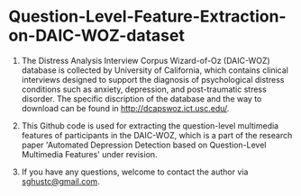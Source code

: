 # Question-Level-Feature-Extraction-on-DAIC-WOZ-dataset

1. The Distress Analysis Interview Corpus Wizard-of-Oz (DAIC-WOZ) database is collected by University of California, which contains clinical interviews designed to support the diagnosis of psychological distress conditions such as anxiety, depression, and post-traumatic stress disorder. The specific discription of the database and the way to download can be found in http://dcapswoz.ict.usc.edu/.

2. This Github code is used for extracting the question-level multimedia features of participants in the DAIC-WOZ, which is a part of the research paper 'Automated Depression Detection based on Question-Level Multimedia Features' under revision.

3. If you have any questions, welcome to contact the author via sghustc@gmail.com.
